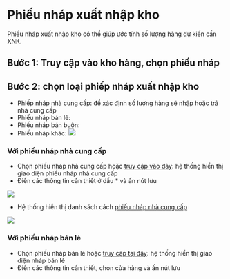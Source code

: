 # Phiếu nháp xuất nhập kho

Phiếu nháp xuất nhập kho có thể giúp ước tính số lượng hàng dự kiến cần XNK.
## Bước 1: Truy cập vào kho hàng, chọn phiếu nháp
## Bước 2: chọn loại phiếp nháp xuất nhập kho
- Phiếp nháp nhà cung cấp: để xác định số lượng hàng sẽ nhập hoặc trả nhà cung cấp
- Phiếu nháp bán lẻ: 
- Phiếu nháp bán buôn:
- Phiếu nháp khác: 
![](https://raw.githubusercontent.com/nhanhapi/manual/master/docs/kho-hang/img/phieu%20nhap%20xnk.png)

### Với phiếu nháp nhà cung cấp

- Chọn phiếu nháp nhà cung cấp hoặc [truy cập vào đây](https://new.nhanh.vn/inventory/requirement/addsupplier): hệ thống hiển thị giao diện phiếu nháp nhà cung cấp
- Điền các thông tin cần thiết ở dấu * và ấn nút lưu

![](https://github.com/nhanhapi/manual/blob/master/docs/kho-hang/img/phieu-nhap-nhap-nha-cung-cap.png)

- Hệ thống hiển thị danh sách cách [phiếu nháp nhà cung cấp](https://new.nhanh.vn/inventory/requirement/bill)

![](https://raw.githubusercontent.com/nhanhapi/manual/master/docs/kho-hang/img/danh-sach-phieu-nhap-nhap-nha-cung-cap.png)

### Với phiếu nháp bán lẻ

- Chọn phiếu nháp bán lẻ hoặc [truy cập tại đây](https://new.nhanh.vn/inventory/requirement/addretail): hệ thống hiển thị giao diện nháp bán lẻ
- Điền các thông tin cần thiết, chọn cửa hàng và ấn nút lưu




